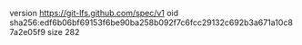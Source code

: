 version https://git-lfs.github.com/spec/v1
oid sha256:edf6b06bf69153f6be90ba258b092f7c6fcc29132c692b3a671a10c87a2e05f9
size 282
